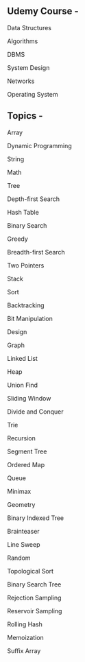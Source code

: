 ## Udemy Course -

Data Structures

Algorithms

DBMS

System Design

Networks

Operating System

## Topics -

Array

Dynamic Programming

String

Math

Tree

Depth-first Search

Hash Table

Binary Search

Greedy

Breadth-first Search

Two Pointers

Stack

Sort

Backtracking

Bit Manipulation

Design

Graph

Linked List

Heap

Union Find

Sliding Window

Divide and Conquer

Trie

Recursion

Segment Tree

Ordered Map

Queue

Minimax

Geometry

Binary Indexed Tree

Brainteaser

Line Sweep

Random

Topological Sort

Binary Search Tree

Rejection Sampling

Reservoir Sampling

Rolling Hash

Memoization

Suffix Array
